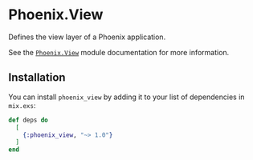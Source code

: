 # Phoenix.View

Defines the view layer of a Phoenix application.

See the [`Phoenix.View`](https://hexdocs.pm/phoenix_view/Phoenix.View.html) module documentation
for more information.

## Installation

You can install `phoenix_view` by adding it to your list of dependencies in `mix.exs`:

```elixir
def deps do
  [
    {:phoenix_view, "~> 1.0"}
  ]
end
```
